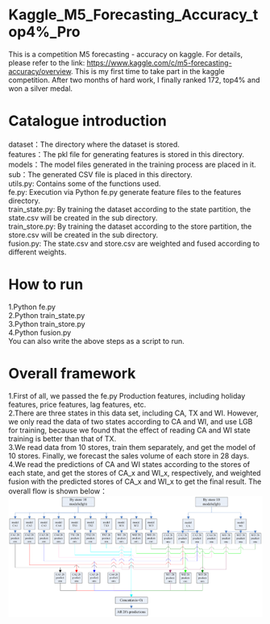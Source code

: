 # Kaggle_M5_Forecasting_Accuracy_top4%_Pro
This is a competition M5 forecasting - accuracy on kaggle. For details, please refer to the link: https://www.kaggle.com/c/m5-forecasting-accuracy/overview. This is my first time to take part in the kaggle competition. After two months of hard work, I finally ranked 172, top4% and won a silver medal.

# Catalogue introduction
dataset：The directory where the dataset is stored.  
features：The pkl file for generating features is stored in this directory.  
models：The model files generated in the training process are placed in it.  
sub：The generated CSV file is placed in this directory.  
utils.py: Contains some of the functions used.  
fe.py: Execution via Python fe.py generate feature files to the features directory.  
train_state.py: By training the dataset according to the state partition, the state.csv will be created in the sub directory.  
train_store.py: By training the dataset according to the store partition, the store.csv will be created in the sub directory.  
fusion.py: The state.csv and store.csv are weighted and fused according to different weights.  

# How to run
1.Python fe.py  
2.Python train_state.py  
3.Python train_store.py  
4.Python fusion.py  
You can also write the above steps as a script to run.  

# Overall framework
1.First of all, we passed the fe.py Production features, including holiday features, price features, lag features, etc.  
2.There are three states in this data set, including CA, TX and WI. However, we only read the data of two states according to CA and WI, and use LGB for training, because we found that the effect of reading CA and WI state training is better than that of TX.  
3.We read data from 10 stores, train them separately, and get the model of 10 stores. Finally, we forecast the sales volume of each store in 28 days.  
4.We read the predictions of CA and WI states according to the stores of each state, and get the stores of CA_x and WI_x, respectively, and weighted fusion with the predicted stores of CA_x and WI_x to get the final result. The overall flow is shown below：  
![models_picture](https://github.com/Greak-1124/Kaggle_M5_Forecasting_Accuracy_Pro/blob/master/pictures/models.jpg)

